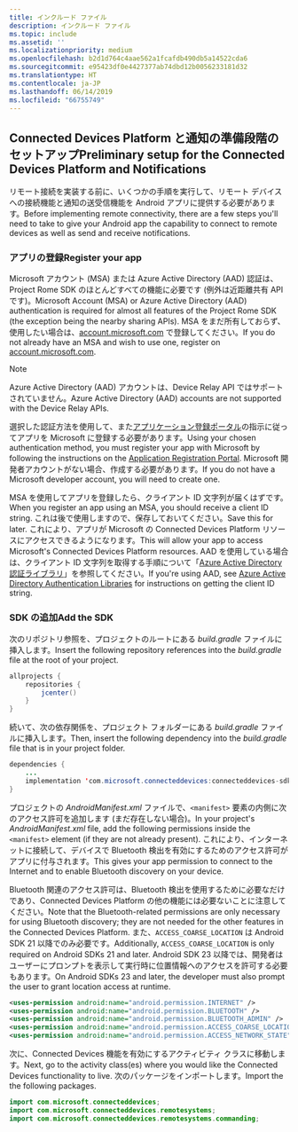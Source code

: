 ```yaml
---
title: インクルード ファイル
description: インクルード ファイル
ms.topic: include
ms.assetid: ''
ms.localizationpriority: medium
ms.openlocfilehash: b2d1d764c4aae562a1fcafdb490db5a14522cda6
ms.sourcegitcommit: e95423df0e4427377ab74dbd12b0056233181d32
ms.translationtype: HT
ms.contentlocale: ja-JP
ms.lasthandoff: 06/14/2019
ms.locfileid: "66755749"
---
```

## <a name="preliminary-setup-for-the-connected-devices-platform-and-notifications"></a><span data-ttu-id="179d4-103">Connected Devices Platform と通知の準備段階のセットアップ</span><span class="sxs-lookup"><span data-stu-id="179d4-103">Preliminary setup for the Connected Devices Platform and Notifications</span></span>

<span data-ttu-id="179d4-104">リモート接続を実装する前に、いくつかの手順を実行して、リモート デバイスへの接続機能と通知の送受信機能を Android アプリに提供する必要があります。</span><span class="sxs-lookup"><span data-stu-id="179d4-104">Before implementing remote connectivity, there are a few steps you'll need to take to give your Android app the capability to connect to remote devices as well as send and receive notifications.</span></span>

### <a name="register-your-app"></a><span data-ttu-id="179d4-105">アプリの登録</span><span class="sxs-lookup"><span data-stu-id="179d4-105">Register your app</span></span>

<span data-ttu-id="179d4-106">Microsoft アカウント (MSA) または Azure Active Directory (AAD) 認証は、Project Rome SDK のほとんどすべての機能に必要です (例外は近距離共有 API です)。</span><span class="sxs-lookup"><span data-stu-id="179d4-106">Microsoft Account (MSA) or Azure Active Directory (AAD) authentication is required for almost all features of the Project Rome SDK (the exception being the nearby sharing APIs).</span></span> <span data-ttu-id="179d4-107">MSA をまだ所有しておらず、使用したい場合は、[account.microsoft.com](https://account.microsoft.com/account) で登録してください。</span><span class="sxs-lookup"><span data-stu-id="179d4-107">If you do not already have an MSA and wish to use one, register on [account.microsoft.com](https://account.microsoft.com/account).</span></span>

> [!NOTE]
> <span data-ttu-id="179d4-108">Azure Active Directory (AAD) アカウントは、Device Relay API ではサポートされていません。</span><span class="sxs-lookup"><span data-stu-id="179d4-108">Azure Active Directory (AAD) accounts are not supported with the Device Relay APIs.</span></span>

<span data-ttu-id="179d4-109">選択した認証方法を使用して、また[アプリケーション登録ポータル](https://apps.dev.microsoft.com/)の指示に従ってアプリを Microsoft に登録する必要があります。</span><span class="sxs-lookup"><span data-stu-id="179d4-109">Using your chosen authentication method, you must register your app with Microsoft by following the instructions on the [Application Registration Portal](https://apps.dev.microsoft.com/).</span></span> <span data-ttu-id="179d4-110">Microsoft 開発者アカウントがない場合、作成する必要があります。</span><span class="sxs-lookup"><span data-stu-id="179d4-110">If you do not have a Microsoft developer account, you will need to create one.</span></span>

<span data-ttu-id="179d4-111">MSA を使用してアプリを登録したら、クライアント ID 文字列が届くはずです。</span><span class="sxs-lookup"><span data-stu-id="179d4-111">When you register an app using an MSA, you should receive a client ID string.</span></span> <span data-ttu-id="179d4-112">これは後で使用しますので、保存しておいてください。</span><span class="sxs-lookup"><span data-stu-id="179d4-112">Save this for later.</span></span> <span data-ttu-id="179d4-113">これにより、アプリが Microsoft の Connected Devices Platform リソースにアクセスできるようになります。</span><span class="sxs-lookup"><span data-stu-id="179d4-113">This will allow your app to access Microsoft's Connected Devices Platform resources.</span></span> <span data-ttu-id="179d4-114">AAD を使用している場合は、クライアント ID 文字列を取得する手順について「[Azure Active Directory 認証ライブラリ](https://docs.microsoft.com/azure/active-directory/develop/active-directory-authentication-libraries)」を参照してください。</span><span class="sxs-lookup"><span data-stu-id="179d4-114">If you're using AAD, see [Azure Active Directory Authentication Libraries](https://docs.microsoft.com/azure/active-directory/develop/active-directory-authentication-libraries) for instructions on getting the client ID string.</span></span>

### <a name="add-the-sdk"></a><span data-ttu-id="179d4-115">SDK の追加</span><span class="sxs-lookup"><span data-stu-id="179d4-115">Add the SDK</span></span>

<span data-ttu-id="179d4-116">次のリポジトリ参照を、プロジェクトのルートにある *build.gradle* ファイルに挿入します。</span><span class="sxs-lookup"><span data-stu-id="179d4-116">Insert the following repository references into the *build.gradle* file at the root of your project.</span></span>

```Java
allprojects {
    repositories {
        jcenter()
    }
}
```
<span data-ttu-id="179d4-117">続いて、次の依存関係を、プロジェクト フォルダーにある _build.gradle_ ファイルに挿入します。</span><span class="sxs-lookup"><span data-stu-id="179d4-117">Then, insert the following dependency into the _build.gradle_ file that is in your project folder.</span></span>

```Java
dependencies { 
    ...
    implementation 'com.microsoft.connecteddevices:connecteddevices-sdk:+'
}
```

<span data-ttu-id="179d4-118">プロジェクトの *AndroidManifest.xml* ファイルで、`<manifest>` 要素の内側に次のアクセス許可を追加します (まだ存在しない場合)。</span><span class="sxs-lookup"><span data-stu-id="179d4-118">In your project's *AndroidManifest.xml* file, add the following permissions inside the `<manifest>` element (if they are not already present).</span></span> <span data-ttu-id="179d4-119">これにより、インターネットに接続して、デバイスで Bluetooth 検出を有効にするためのアクセス許可がアプリに付与されます。</span><span class="sxs-lookup"><span data-stu-id="179d4-119">This gives your app permission to connect to the Internet and to enable Bluetooth discovery on your device.</span></span>

<span data-ttu-id="179d4-120">Bluetooth 関連のアクセス許可は、Bluetooth 検出を使用するために必要なだけであり、Connected Devices Platform の他の機能には必要ないことに注意してください。</span><span class="sxs-lookup"><span data-stu-id="179d4-120">Note that the Bluetooth-related permissions are only necessary for using Bluetooth discovery; they are not needed for the other features in the Connected Devices Platform.</span></span> <span data-ttu-id="179d4-121">また、`ACCESS_COARSE_LOCATION` は Android SDK 21 以降でのみ必要です。</span><span class="sxs-lookup"><span data-stu-id="179d4-121">Additionally, `ACCESS_COARSE_LOCATION` is only required on Android SDKs 21 and later.</span></span> <span data-ttu-id="179d4-122">Android SDK 23 以降では、開発者はユーザーにプロンプトを表示して実行時に位置情報へのアクセスを許可する必要もあります。</span><span class="sxs-lookup"><span data-stu-id="179d4-122">On Android SDKs 23 and later, the developer must also prompt the user to grant location access at runtime.</span></span>


```xml
<uses-permission android:name="android.permission.INTERNET" />
<uses-permission android:name="android.permission.BLUETOOTH" />
<uses-permission android:name="android.permission.BLUETOOTH_ADMIN" />
<uses-permission android:name="android.permission.ACCESS_COARSE_LOCATION" />
<uses-permission android:name="android.permission.ACCESS_NETWORK_STATE" />
```

<span data-ttu-id="179d4-123">次に、Connected Devices 機能を有効にするアクティビティ クラスに移動します。</span><span class="sxs-lookup"><span data-stu-id="179d4-123">Next, go to the activity class(es) where you would like the Connected Devices functionality to live.</span></span> <span data-ttu-id="179d4-124">次のパッケージをインポートします。</span><span class="sxs-lookup"><span data-stu-id="179d4-124">Import the the following packages.</span></span>

```java
import com.microsoft.connecteddevices;
import com.microsoft.connecteddevices.remotesystems;
import com.microsoft.connecteddevices.remotesystems.commanding;
```
